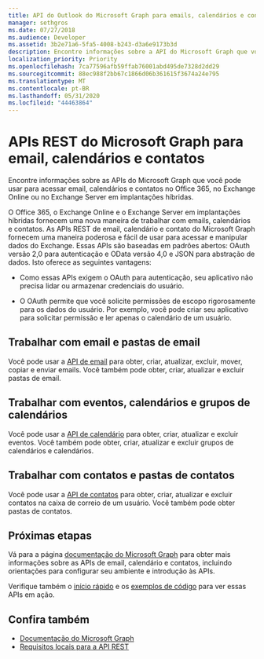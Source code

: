 ```yaml
---
title: API do Outlook do Microsoft Graph para emails, calendários e contatos
manager: sethgros
ms.date: 07/27/2018
ms.audience: Developer
ms.assetid: 3b2e71a6-5fa5-4008-b243-d3a6e9173b3d
description: Encontre informações sobre a API do Microsoft Graph que você pode usar para acessar email, calendários e contatos no Office 365 ou no Exchange Online.
localization_priority: Priority
ms.openlocfilehash: 7ca77596afb59ffab76001abd495de7328d2dd29
ms.sourcegitcommit: 88ec988f2bb67c1866d06b361615f3674a24e795
ms.translationtype: MT
ms.contentlocale: pt-BR
ms.lasthandoff: 05/31/2020
ms.locfileid: "44463864"
---
```

# <a name="microsoft-graph-rest-apis-for-mail-calendars-and-contacts"></a>APIs REST do Microsoft Graph para email, calendários e contatos

Encontre informações sobre as APIs do Microsoft Graph que você pode usar para acessar email, calendários e contatos no Office 365, no Exchange Online ou no Exchange Server em implantações híbridas.

O Office 365, o Exchange Online e o Exchange Server em implantações híbridas fornecem uma nova maneira de trabalhar com emails, calendários e contatos. As APIs REST de email, calendário e contato do Microsoft Graph fornecem uma maneira poderosa e fácil de usar para acessar e manipular dados do Exchange. Essas APIs são baseadas em padrões abertos: OAuth versão 2,0 para autenticação e OData versão 4,0 e JSON para abstração de dados. Isto oferece as seguintes vantagens:

- Como essas APIs exigem o OAuth para autenticação, seu aplicativo não precisa lidar ou armazenar credenciais do usuário.

- O OAuth permite que você solicite permissões de escopo rigorosamente para os dados do usuário. Por exemplo, você pode criar seu aplicativo para solicitar permissão e ler apenas o calendário de um usuário.

## <a name="work-with-email-and-mail-folders"></a>Trabalhar com email e pastas de email

Você pode usar a [API de email](https://developer.microsoft.com/graph/docs/concepts/outlook-mail-concept-overview) para obter, criar, atualizar, excluir, mover, copiar e enviar emails. Você também pode obter, criar, atualizar e excluir pastas de email. 
  
## <a name="work-with-events-calendars-and-calendar-groups"></a>Trabalhar com eventos, calendários e grupos de calendários

Você pode usar a [API de calendário](https://developer.microsoft.com/graph/docs/concepts/outlook-calendar-concept-overview) para obter, criar, atualizar e excluir eventos. Você também pode obter, criar, atualizar e excluir grupos de calendários e calendários. 
  
## <a name="work-with-contacts-and-contact-folders"></a>Trabalhar com contatos e pastas de contatos

Você pode usar a [API de contatos](https://developer.microsoft.com/graph/docs/concepts/outlook-contacts-concept-overview) para obter, criar, atualizar e excluir contatos na caixa de correio de um usuário. Você também pode obter pastas de contatos. 
  
## <a name="next-steps"></a>Próximas etapas

Vá para a página [documentação do Microsoft Graph](https://developer.microsoft.com/graph/docs/concepts/overview) para obter mais informações sobre as APIs de email, calendário e contatos, incluindo orientações para configurar seu ambiente e introdução às APIs. 

Verifique também o [início rápido](https://developer.microsoft.com/graph/quick-start) e os [exemplos de código](https://developer.microsoft.com/office/gallery/?filterBy=Samples,Microsoft%20Graph) para ver essas APIs em ação. 
  
## <a name="see-also"></a>Confira também

- [Documentação do Microsoft Graph](https://developer.microsoft.com/graph/docs/concepts/overview)   
- [Requisitos locais para a API REST](https://blogs.technet.microsoft.com/exchange/2016/09/26/on-premises-architectural-requirements-for-the-rest-api)   

